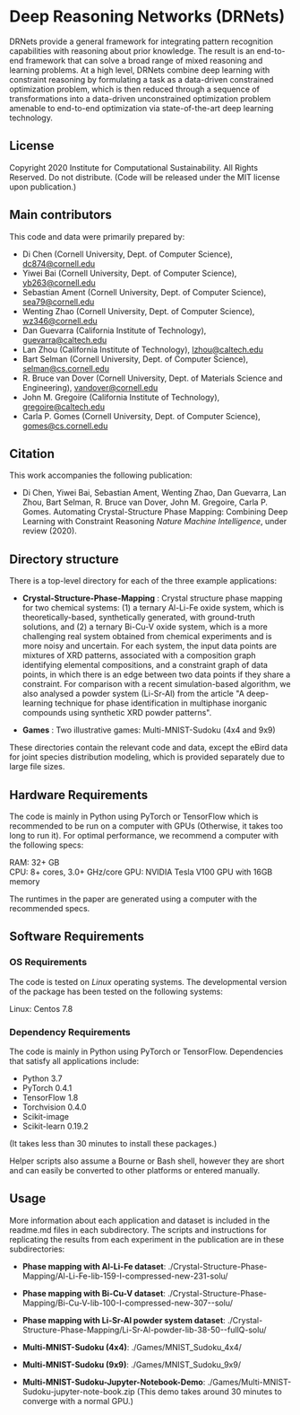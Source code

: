 # Deep Reasoning Networks (DRNets)

DRNets provide a general framework for integrating pattern recognition capabilities with reasoning about prior knowledge. The result is an end-to-end framework that can solve a broad range of mixed reasoning and learning problems. At a high level, DRNets combine deep learning with constraint reasoning by formulating a task as a data-driven constrained optimization problem, which is then reduced through a sequence of transformations into a data-driven unconstrained optimization problem amenable to end-to-end optimization via state-of-the-art deep learning technology.

## License 

Copyright 2020 Institute for Computational Sustainability. All Rights Reserved. Do not distribute.
(Code will be released under the MIT license upon publication.)


## Main contributors

This code and data were primarily prepared by:

- Di Chen (Cornell University, Dept. of Computer Science), dc874@cornell.edu
- Yiwei Bai (Cornell University, Dept. of Computer Science), yb263@cornell.edu
- Sebastian Ament (Cornell University, Dept. of Computer Science), sea79@cornell.edu
- Wenting Zhao (Cornell University, Dept. of Computer Science), wz346@cornell.edu 
- Dan Guevarra (California Institute of Technology), guevarra@caltech.edu
- Lan Zhou (California Institute of Technology), lzhou@caltech.edu
- Bart Selman (Cornell University, Dept. of Computer Science), selman@cs.cornell.edu
- R. Bruce van Dover (Cornell University, Dept. of Materials Science and Engineering), vandover@cornell.edu
- John M. Gregoire (California Institute of Technology), gregoire@caltech.edu
- Carla P. Gomes (Cornell University, Dept. of Computer Science), gomes@cs.cornell.edu

## Citation

This work accompanies the following publication:

- Di Chen, Yiwei Bai, Sebastian Ament, Wenting Zhao, Dan Guevarra, Lan Zhou, Bart Selman, R. Bruce van Dover, John M. Gregoire, Carla P. Gomes. Automating Crystal-Structure Phase Mapping: Combining Deep Learning with Constraint Reasoning *Nature Machine Intelligence*, under review (2020).

## Directory structure

There is a top-level directory for each of the three example applications:

- **Crystal-Structure-Phase-Mapping** : Crystal structure phase mapping for two chemical systems: (1) a ternary Al-Li-Fe oxide system, which is theoretically-based, synthetically generated, with ground-truth solutions, and (2) a ternary Bi-Cu-V oxide system, which is a more challenging real system obtained from chemical experiments and is more noisy and uncertain. For each system, the input data points are mixtures of XRD patterns, associated with a composition graph identifying elemental compositions, and a constraint graph of data points, in which there is an edge between two data points if they share a constraint. 
For comparison with a recent simulation-based algorithm, we also analysed a powder system (Li-Sr-Al) from the article "A deep-learning technique for phase identification in multiphase inorganic compounds using synthetic XRD powder patterns".

- **Games** : Two illustrative games: Multi-MNIST-Sudoku (4x4 and 9x9)

These directories contain the relevant code and data, except the eBird data for joint species distribution modeling, which is provided separately due to large file sizes.



## Hardware Requirements

The code is mainly in Python using PyTorch or TensorFlow which is recommended to be run on a computer with GPUs (Otherwise, it takes too long to run it). 
For optimal performance, we recommend a computer with the following specs:

RAM: 32+ GB  
CPU: 8+ cores, 3.0+ GHz/core
GPU: NVIDIA Tesla V100 GPU with 16GB memory

The runtimes in the paper are generated using a computer with the recommended specs.

## Software Requirements

### OS Requirements

The code is tested on *Linux* operating systems. The developmental version of the package has been tested on the following systems:

Linux: Centos 7.8

### Dependency Requirements

The code is mainly in Python using PyTorch or TensorFlow. Dependencies that satisfy all applications include:

- Python 3.7
- PyTorch 0.4.1
- TensorFlow 1.8
- Torchvision 0.4.0
- Scikit-image
- Scikit-learn 0.19.2

(It takes less than 30 minutes to install these packages.)

Helper scripts also assume a Bourne or Bash shell, however they are short and can easily be converted to other platforms or entered manually.

## Usage

More information about each application and dataset is included in the readme.md files in each subdirectory. The scripts and instructions for replicating the results from each experiment in the publication are in these subdirectories:

- **Phase mapping with Al-Li-Fe dataset**: ./Crystal-Structure-Phase-Mapping/Al-Li-Fe-lib-159-I-compressed-new-231-solu/
- **Phase mapping with Bi-Cu-V dataset**: ./Crystal-Structure-Phase-Mapping/Bi-Cu-V-lib-100-I-compressed-new-307--solu/
- **Phase mapping with Li-Sr-Al powder system dataset**: ./Crystal-Structure-Phase-Mapping/Li-Sr-Al-powder-lib-38-50--fullQ-solu/

- **Multi-MNIST-Sudoku (4x4)**: ./Games/MNIST_Sudoku_4x4/
- **Multi-MNIST-Sudoku (9x9)**: ./Games/MNIST_Sudoku_9x9/
- **Multi-MNIST-Sudoku-Jupyter-Notebook-Demo**: ./Games/Multi-MNIST-Sudoku-jupyter-note-book.zip 
  (This demo takes around 30 minutes to converge with a normal GPU.)







